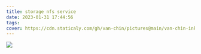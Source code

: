 ```yaml
---
title: storage nfs service
date: 2023-01-31 17:44:56
tags:
cover: https://cdn.staticaly.com/gh/van-chin/pictures@main/van-chin-inkStorage-By-NFS.png
---
```


![](https://cdn.staticaly.com/gh/van-chin/pictures@main/van-chin-inkStorage-By-NFS.png)